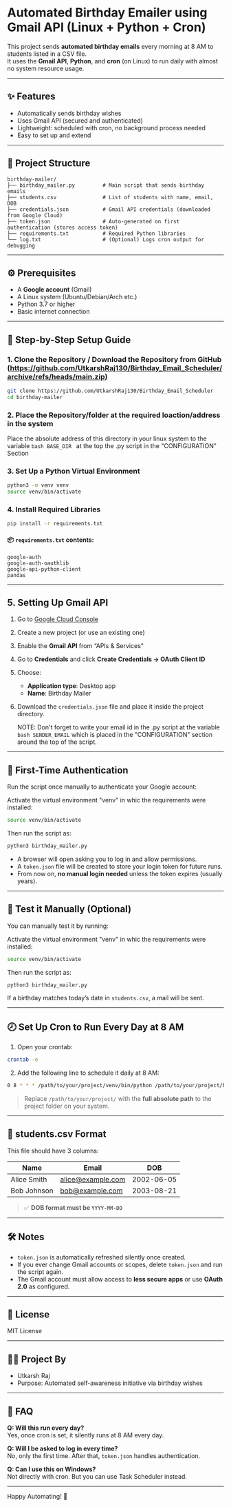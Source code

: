 # Automated Birthday Emailer using Gmail API (Linux + Python + Cron)

This project sends **automated birthday emails** every morning at 8 AM to students listed in a CSV file.  
It uses the **Gmail API**, **Python**, and **cron** (on Linux) to run daily with almost no system resource usage.

---

## ✨ Features

- Automatically sends birthday wishes
- Uses Gmail API (secured and authenticated)
- Lightweight: scheduled with cron, no background process needed
- Easy to set up and extend

---

## 📁 Project Structure

```
birthday-mailer/
├── birthday_mailer.py         # Main script that sends birthday emails
├── students.csv               # List of students with name, email, DOB
├── credentials.json           # Gmail API credentials (downloaded from Google Cloud)
├── token.json                 # Auto-generated on first authentication (stores access token)
├── requirements.txt           # Required Python libraries
└── log.txt                    # (Optional) Logs cron output for debugging
```

---

## ⚙️ Prerequisites

- A **Google account** (Gmail)
- A Linux system (Ubuntu/Debian/Arch etc.)
- Python 3.7 or higher
- Basic internet connection

---

## 🚀 Step-by-Step Setup Guide

### 1. Clone the Repository / Download the Repository from GitHub (https://github.com/UtkarshRaj130/Birthday_Email_Scheduler/archive/refs/heads/main.zip)

```bash
git clone https://github.com/UtkarshRaj130/Birthday_Email_Scheduler
cd birthday-mailer
```
### 2. Place the Repository/folder at the required loaction/address in the system
   Place the absolute address of this directory in your linux system to the variable ```bash BASE_DIR ``` at the top the .py script in the "CONFIGURATION" Section
   
### 3. Set Up a Python Virtual Environment

```bash
python3 -m venv venv
source venv/bin/activate
```

### 4. Install Required Libraries

```bash
pip install -r requirements.txt
```

#### 📦 `requirements.txt` contents:
```
google-auth
google-auth-oauthlib
google-api-python-client
pandas
```

---

## 5. Setting Up Gmail API

1. Go to [Google Cloud Console](https://console.cloud.google.com/)
2. Create a new project (or use an existing one)
3. Enable the **Gmail API** from “APIs & Services”
4. Go to **Credentials** and click **Create Credentials → OAuth Client ID**
5. Choose:
   - **Application type**: Desktop app
   - **Name**: Birthday Mailer
6. Download the `credentials.json` file and place it inside the project directory.

   NOTE: Don't forget to write your email id in the .py script at the variable ```bash SENDER_EMAIL``` which is placed in the "CONFIGURATION" section around the top of the script.
---

## 👤 First-Time Authentication

Run the script once manually to authenticate your Google account:

Activate the virtual environment "venv" in whic the requirements were installed:
```bash
source venv/bin/activate
```
Then run the script as:
```bash
python3 birthday_mailer.py
```

- A browser will open asking you to log in and allow permissions.
- A `token.json` file will be created to store your login token for future runs.
- From now on, **no manual login needed** unless the token expires (usually years).

---

## 🧪 Test it Manually (Optional)

You can manually test it by running:

Activate the virtual environment "venv" in whic the requirements were installed:
```bash
source venv/bin/activate
```
Then run the script as:
```bash
python3 birthday_mailer.py
```

If a birthday matches today’s date in `students.csv`, a mail will be sent.

---

## 🕗 Set Up Cron to Run Every Day at 8 AM

1. Open your crontab:

```bash
crontab -e
```

2. Add the following line to schedule it daily at 8 AM:

```bash
0 8 * * * /path/to/your/project/venv/bin/python /path/to/your/project/birthday_mailer.py >> /path/to/your/project/log.txt 2>&1
```

> Replace `/path/to/your/project/` with the **full absolute path** to the project folder on your system.

---

## 🧾 students.csv Format

This file should have 3 columns:

| Name         | Email               | DOB        |
|--------------|---------------------|------------|
| Alice Smith  | alice@example.com   | 2002-06-05 |
| Bob Johnson  | bob@example.com     | 2003-08-21 |

> ✅ **DOB format must be `YYYY-MM-DD`**

---

## 🛠 Notes

- `token.json` is automatically refreshed silently once created.
- If you ever change Gmail accounts or scopes, delete `token.json` and run the script again.
- The Gmail account must allow access to **less secure apps** or use **OAuth 2.0** as configured.

---

## 📜 License

MIT License

---

## 👨‍🏫 Project By

- Utkarsh Raj  
- Purpose: Automated self-awareness initiative via birthday wishes

---

## 🙋 FAQ

**Q: Will this run every day?**  
Yes, once cron is set, it silently runs at 8 AM every day.

**Q: Will I be asked to log in every time?**  
No, only the first time. After that, `token.json` handles authentication.

**Q: Can I use this on Windows?**  
Not directly with cron. But you can use Task Scheduler instead.

---

Happy Automating! 🥳
